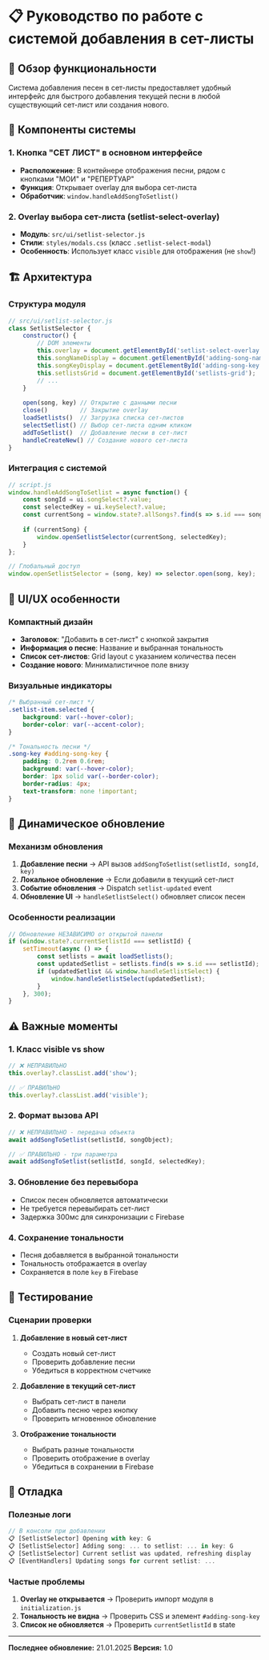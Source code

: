 # 📋 Руководство по работе с системой добавления в сет-листы

## 🎯 Обзор функциональности

Система добавления песен в сет-листы предоставляет удобный интерфейс для быстрого добавления текущей песни в любой существующий сет-лист или создания нового.

## 📍 Компоненты системы

### 1. **Кнопка "СЕТ ЛИСТ" в основном интерфейсе**
- **Расположение**: В контейнере отображения песни, рядом с кнопками "МОИ" и "РЕПЕРТУАР"
- **Функция**: Открывает overlay для выбора сет-листа
- **Обработчик**: `window.handleAddSongToSetlist()`

### 2. **Overlay выбора сет-листа (setlist-select-overlay)**
- **Модуль**: `src/ui/setlist-selector.js`
- **Стили**: `styles/modals.css` (класс `.setlist-select-modal`)
- **Особенность**: Использует класс `visible` для отображения (не `show`!)

## 🏗️ Архитектура

### Структура модуля
```javascript
// src/ui/setlist-selector.js
class SetlistSelector {
    constructor() {
        // DOM элементы
        this.overlay = document.getElementById('setlist-select-overlay');
        this.songNameDisplay = document.getElementById('adding-song-name');
        this.songKeyDisplay = document.getElementById('adding-song-key');
        this.setlistsGrid = document.getElementById('setlists-grid');
        // ...
    }
    
    open(song, key) // Открытие с данными песни
    close()         // Закрытие overlay
    loadSetlists()  // Загрузка списка сет-листов
    selectSetlist() // Выбор сет-листа одним кликом
    addToSetlist()  // Добавление песни в сет-лист
    handleCreateNew() // Создание нового сет-листа
}
```

### Интеграция с системой
```javascript
// script.js
window.handleAddSongToSetlist = async function() {
    const songId = ui.songSelect?.value;
    const selectedKey = ui.keySelect?.value;
    const currentSong = window.state?.allSongs?.find(s => s.id === songId);
    
    if (currentSong) {
        window.openSetlistSelector(currentSong, selectedKey);
    }
};

// Глобальный доступ
window.openSetlistSelector = (song, key) => selector.open(song, key);
```

## 🎨 UI/UX особенности

### Компактный дизайн
- **Заголовок**: "Добавить в сет-лист" с кнопкой закрытия
- **Информация о песне**: Название и выбранная тональность
- **Список сет-листов**: Grid layout с указанием количества песен
- **Создание нового**: Минималистичное поле внизу

### Визуальные индикаторы
```css
/* Выбранный сет-лист */
.setlist-item.selected {
    background: var(--hover-color);
    border-color: var(--accent-color);
}

/* Тональность песни */
.song-key #adding-song-key {
    padding: 0.2rem 0.6rem;
    background: var(--hover-color);
    border: 1px solid var(--border-color);
    border-radius: 4px;
    text-transform: none !important;
}
```

## 🔄 Динамическое обновление

### Механизм обновления
1. **Добавление песни** → API вызов `addSongToSetlist(setlistId, songId, key)`
2. **Локальное обновление** → Если добавили в текущий сет-лист
3. **Событие обновления** → Dispatch `setlist-updated` event
4. **Обновление UI** → `handleSetlistSelect()` обновляет список песен

### Особенности реализации
```javascript
// Обновление НЕЗАВИСИМО от открытой панели
if (window.state?.currentSetlistId === setlistId) {
    setTimeout(async () => {
        const setlists = await loadSetlists();
        const updatedSetlist = setlists.find(s => s.id === setlistId);
        if (updatedSetlist && window.handleSetlistSelect) {
            window.handleSetlistSelect(updatedSetlist);
        }
    }, 300);
}
```

## ⚠️ Важные моменты

### 1. **Класс visible vs show**
```javascript
// ❌ НЕПРАВИЛЬНО
this.overlay?.classList.add('show');

// ✅ ПРАВИЛЬНО
this.overlay?.classList.add('visible');
```

### 2. **Формат вызова API**
```javascript
// ❌ НЕПРАВИЛЬНО - передача объекта
await addSongToSetlist(setlistId, songObject);

// ✅ ПРАВИЛЬНО - три параметра
await addSongToSetlist(setlistId, songId, selectedKey);
```

### 3. **Обновление без перевыбора**
- Список песен обновляется автоматически
- Не требуется перевыбирать сет-лист
- Задержка 300мс для синхронизации с Firebase

### 4. **Сохранение тональности**
- Песня добавляется в выбранной тональности
- Тональность отображается в overlay
- Сохраняется в поле `key` в Firebase

## 🧪 Тестирование

### Сценарии проверки
1. **Добавление в новый сет-лист**
   - Создать новый сет-лист
   - Проверить добавление песни
   - Убедиться в корректном счетчике

2. **Добавление в текущий сет-лист**
   - Выбрать сет-лист в панели
   - Добавить песню через кнопку
   - Проверить мгновенное обновление

3. **Отображение тональности**
   - Выбрать разные тональности
   - Проверить отображение в overlay
   - Убедиться в сохранении в Firebase

## 📝 Отладка

### Полезные логи
```javascript
// В консоли при добавлении
📋 [SetlistSelector] Opening with key: G
📋 [SetlistSelector] Adding song: ... to setlist: ... in key: G
📋 [SetlistSelector] Current setlist was updated, refreshing display
📋 [EventHandlers] Updating songs for current setlist: ...
```

### Частые проблемы
1. **Overlay не открывается** → Проверить импорт модуля в `initialization.js`
2. **Тональность не видна** → Проверить CSS и элемент `#adding-song-key`
3. **Список не обновляется** → Проверить `currentSetlistId` в state

---

**Последнее обновление:** 21.01.2025
**Версия:** 1.0